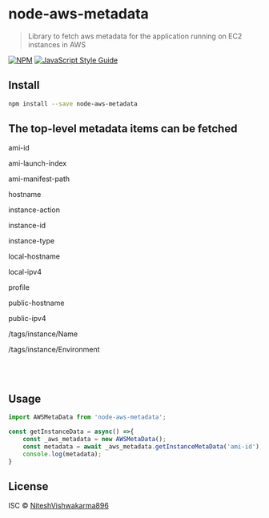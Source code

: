 # node-aws-metadata

> Library to fetch aws metadata for the application running on EC2 instances in AWS

[![NPM](https://img.shields.io/npm/v/node-aws-metadata.svg)](https://www.npmjs.com/package/node-aws-metadata) [![JavaScript Style Guide](https://img.shields.io/badge/code_style-standard-brightgreen.svg)](https://standardjs.com)

## Install

```bash
npm install --save node-aws-metadata
```
## The top-level metadata items can be fetched
<p>ami-id</p>
<p>ami-launch-index</p>
<p>ami-manifest-path</p>
<p>hostname</p>
<p>instance-action</p>
<p>instance-id</p>
<p>instance-type</p>
<p>local-hostname</p>
<p>local-ipv4</p>
<p>profile</p>
<p>public-hostname</p>
<p>public-ipv4</p>
<p>/tags/instance/Name</p>
<p>/tags/instance/Environment</p>
<br/>
<br/>

## Usage

```jsx
import AWSMetaData from 'node-aws-metadata';

const getInstanceData = async() =>{
    const _aws_metadata = new AWSMetaData();
    const metadata = await _aws_metadata.getInstanceMetaData('ami-id');
    console.log(metadata);
}

```

## License

ISC © [NiteshVishwakarma896](https://github.com/NiteshVishwakarma896)